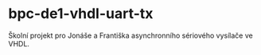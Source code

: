 # bpc-de1-vhdl-uart-tx
Školní projekt pro Jonáše a Františka asynchronního sériového vysílače ve VHDL.
